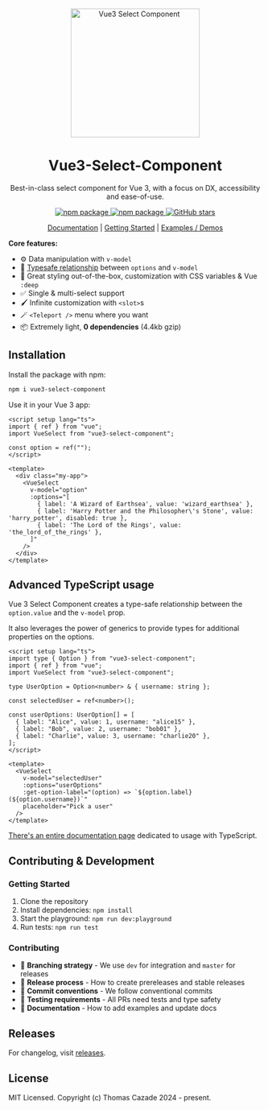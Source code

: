 <br />

<p align="center">
  <a href="https://vue3-select-component.vercel.app/">
    <img src="https://vue3-select-component.vercel.app/logo.png" alt="Vue3 Select Component" height="256" width="256" />
  </a>
</p>

<h1 align="center">
  Vue3-Select-Component
</h1>

<p align="center">
  Best-in-class select component for Vue 3, with a focus on DX, accessibility and ease-of-use.
</p>

<p align="center">
  <a href="https://www.npmjs.com/package/vue3-select-component" target="__blank">
    <img src="https://img.shields.io/npm/v/vue3-select-component.svg?style=flat" alt="npm package" />
  </a>

  <a href="https://www.npmjs.com/package/vue3-select-component" target="__blank">
    <img src="https://img.shields.io/npm/dm/vue3-select-component?style=flat" alt="npm package" />
  </a>

  <a href="https://github.com/TotomInc/vue3-select-component" target="__blank">
    <img alt="GitHub stars" src="https://img.shields.io/github/stars/TotomInc/vue3-select-component?flat">
  </a>
</p>

<p align="center">
 <a href="https://vue3-select-component.vercel.app/" target="__blank">Documentation</a> | <a href="https://vue3-select-component.vercel.app/getting-started.html" target="__blank">Getting Started</a> | <a href="https://vue3-select-component.vercel.app/demo/single-select.html" target="__blank">Examples / Demos</a>
</p>

**Core features:**

- ⚙️ Data manipulation with `v-model`
- 🔑 [Typesafe relationship](https://vue3-select-component.vercel.app/typescript.html) between `options` and `v-model`
- 🎨 Great styling out-of-the-box, customization with CSS variables & Vue `:deep`
- ✅ Single & multi-select support
- 🖌️ Infinite customization with `<slot>`s
- 🪄 `<Teleport />` menu where you want
- 📦 Extremely light, **0 dependencies** (4.4kb gzip)

## Installation

Install the package with npm:

```bash
npm i vue3-select-component
```

Use it in your Vue 3 app:

```vue
<script setup lang="ts">
import { ref } from "vue";
import VueSelect from "vue3-select-component";

const option = ref("");
</script>

<template>
  <div class="my-app">
    <VueSelect
      v-model="option"
      :options="[
        { label: 'A Wizard of Earthsea', value: 'wizard_earthsea' },
        { label: 'Harry Potter and the Philosopher\'s Stone', value: 'harry_potter', disabled: true },
        { label: 'The Lord of the Rings', value: 'the_lord_of_the_rings' },
      ]"
    />
  </div>
</template>
```

## Advanced TypeScript usage

Vue 3 Select Component creates a type-safe relationship between the `option.value` and the `v-model` prop.

It also leverages the power of generics to provide types for additional properties on the options.

```vue
<script setup lang="ts">
import type { Option } from "vue3-select-component";
import { ref } from "vue";
import VueSelect from "vue3-select-component";

type UserOption = Option<number> & { username: string };

const selectedUser = ref<number>();

const userOptions: UserOption[] = [
  { label: "Alice", value: 1, username: "alice15" },
  { label: "Bob", value: 2, username: "bob01" },
  { label: "Charlie", value: 3, username: "charlie20" },
];
</script>

<template>
  <VueSelect
    v-model="selectedUser"
    :options="userOptions"
    :get-option-label="(option) => `${option.label} (${option.username})`"
    placeholder="Pick a user"
  />
</template>
```

[There's an entire documentation page](https://vue3-select-component.vercel.app/typescript.html) dedicated to usage with TypeScript.

## Contributing & Development

### Getting Started

1. Clone the repository
2. Install dependencies: `npm install`
3. Start the playground: `npm run dev:playground`
4. Run tests: `npm run test`

### Contributing

- 🌿 **Branching strategy** - We use `dev` for integration and `master` for releases
- 🚀 **Release process** - How to create prereleases and stable releases
- 📝 **Commit conventions** - We follow conventional commits
- 🧪 **Testing requirements** - All PRs need tests and type safety
- 📖 **Documentation** - How to add examples and update docs

## Releases

For changelog, visit [releases](https://github.com/TotomInc/vue3-select-component/releases).

## License

MIT Licensed. Copyright (c) Thomas Cazade 2024 - present.
